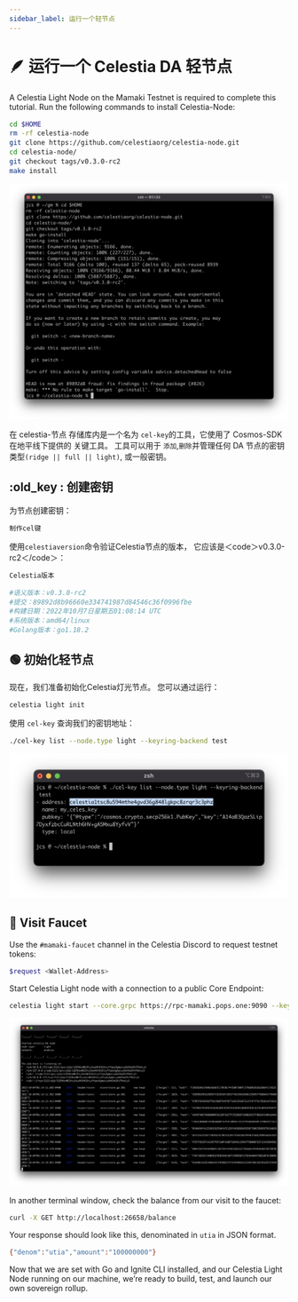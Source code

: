 ```yaml
---
sidebar_label: 运行一个轻节点
---
```


# 🪶 运行一个 Celestia DA 轻节点

A Celestia Light Node on the Mamaki Testnet is required to complete this tutorial. Run the following commands to install Celestia-Node:

<!-- markdownlint-disable MD010 -->
```bash
cd $HOME
rm -rf celestia-node
git clone https://github.com/celestiaorg/celestia-node.git
cd celestia-node/
git checkout tags/v0.3.0-rc2
make install
```
<!-- markdownlint-enable MD010 -->

![1.png](/img/gm/1.png)

在 celestia-节点 存储库内是一个名为 `cel-key`的工具，它使用了 Cosmos-SDK 在地平线下提供的 关键工具。 工具可以用于 `添加`,`删除`并管理任何 DA 节点的密钥 类型`(ridge || full || light)`, 或一般密钥。

## :old_key : 创建密钥

为节点创建密钥：

```bash
制作cel键
```

使用`celestiaversion`命令验证Celestia节点的版本， 它应该是＜code＞v0.3.0-rc2＜/code＞：

```bash
Celestia版本
```

```bash
#语义版本：v0.3.0-rc2
#提交：89892d8b96660e334741987d84546c36f0996fbe
#构建日期：2022年10月7日星期五01:08:14 UTC
#系统版本：amd64/linux
#Golang版本：go1.18.2
```

## 🟢 初始化轻节点

现在，我们准备初始化Celestia灯光节点。 您可以通过运行：

```bash
celestia light init
```

使用 `cel-key` 查询我们的密钥地址：

```bash
./cel-key list --node.type light --keyring-backend test
```

![2.png](/img/gm/2.png)

## 🚰 Visit Faucet

Use the `#mamaki-faucet` channel in the Celestia Discord to request testnet tokens:

```bash
$request <Wallet-Address>
```

Start Celestia Light node with a connection to a public Core Endpoint:

<!-- markdownlint-disable MD013 -->
```bash
celestia light start --core.grpc https://rpc-mamaki.pops.one:9090 --keyring.accname my_celes_key
```
<!-- markdownlint-enable MD013 -->

![3.png](/img/gm/3.png)

In another terminal window, check the balance from our visit to the faucet:

```bash
curl -X GET http://localhost:26658/balance
```

Your response should look like this, denominated in `utia` in JSON format.

```bash
{"denom":"utia","amount":"100000000"}
```

Now that we are set with Go and Ignite CLI installed, and our Celestia Light Node running on our machine, we’re ready to build, test, and launch our own sovereign rollup.
